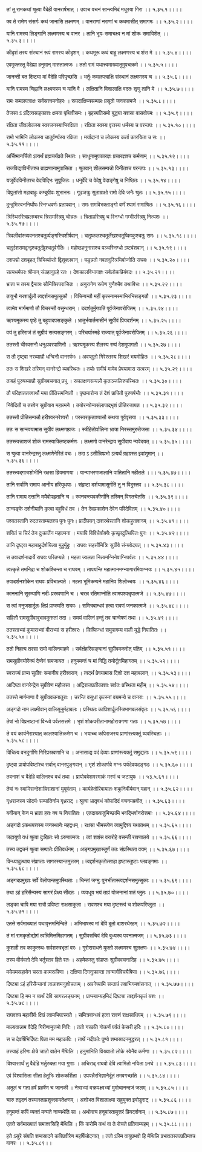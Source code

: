 तां तु रामकथां श्रुत्वा वैदेही वानरार्षभात् ।
उवाच वचनं सान्त्वमिदं मधुरया गिरा ।। ५.३५.१।।।।

क्व ते रामेण संसर्गः कथं जानासि लक्ष्मणम् ।
वानराणां नराणां च कथमासीत् समागमः ।। ५.३५.२।।।।

यानि रामस्य लिङ्गानि लक्ष्मणस्य च वानर ।
तानि भूयः समाचक्ष्व न मां शोकः समाविशेत् ।। ५.३५.३।।।।

कीदृशं तस्य संस्थानं रूपं रामस्य कीदृशम् ।
कथमूरू कथं बाहू लक्ष्मणस्य च शंस मे ।। ५.३५.४।।।।

एवमुक्तस्तु वैदेह्या हनुमान् मारुतात्मजः ।
ततो रामं यथात्त्वमाख्यातुमुपचक्रमे ।। ५.३५.५।।।।

जानन्ती बत दिष्ट्या मां वैदेहि परिपृच्छसि ।
भर्तुः कमलपत्राक्षि संस्थानं लक्ष्मणस्य च ।। ५.३५.६।।।।

यानि रामस्य चिह्नानि लक्ष्मणस्य च यानि वै ।
लक्षितानि विशालाक्षि वदतः शृणु तानि मे ।। ५.३५.७।।।।

रामः कमलपत्राक्षः सर्वसत्त्वमनोहरः ।
रूपदाक्षिण्यसम्पन्नः प्रसूतो जनकात्मजे ।। ५.३५.८।।।।

तेजसा ऽ ऽदित्यसङ्काशः क्षमया पृथिवीसमः ।
बृहस्पतिसमो बुद्ध्या यशसा वासवोपमः ।। ५.३५.९।।।।

रक्षिता जीवलोकस्य स्वरजनस्याभिरक्षिता ।
रक्षिता स्वस्य वृत्तस्य धर्मस्य च परन्तपः ।। ५.३५.१०।।।।

रामो भामिनि लोकस्य चातुर्वर्ण्यस्य रक्षिता ।
मर्यादानां च लोकस्य कर्ता कारयिता च सः ।। ५.३५.११।।।।

अर्चिष्मानर्चितो ऽत्यर्थं ब्रह्मचर्यव्रते स्थितः ।
साधूनामुपकारज्ञः प्रचारज्ञश्च कर्मणाम् ।। ५.३५.१२।।।।

राजविद्याविनीतश्च ब्राह्मणानामुपासिता ।
श्रुतवान् शीलसम्पन्नो विनीतश्च परन्तपः ।। ५.३५.१३।।।।

यजुर्वेदविनीतश्च वेदविद्भिः सुपूजितः ।
धनुर्वेदे च वेदेषु वेदाङ्गेषु च निष्ठितः ।। ५.३५.१४।।।।

विपुलांसो महाबाहुः कम्बुग्रीवः शुभाननः ।
गूढजत्रुः सुताम्राक्षो रामो देवि जनैः श्रुतः ।। ५.३५.१५।।।।

दुन्दुभिस्वननिर्घोषः स्निग्धवर्णः प्रतापवान् ।
समः समविभक्ताङ्गो वर्णं श्यामं समाश्रितः ।। ५.३५.१६।।।।

त्रिस्थिरस्त्रिप्रलम्बश्च त्रिसमस्त्रिषु चोन्नतः ।
त्रिताम्रस्त्रिषु च स्निग्धो गम्भीरस्त्रिषु नित्यशः ।। ५.३५.१७।।।।

त्रिवलीवांस्त्र्यवनतश्चतुर्व्यङ्गस्त्रिशीर्षवान् ।
चतुष्कलश्चतुर्लेखश्चतुष्किष्कुश्चतुः समः ।। ५.३५.१८।।।।

चतुर्दशसमद्वन्द्वश्चतुर्दंष्ट्रश्चतुर्वर्गतिः ।
महोष्ठहनुनासश्च पञ्चस्निग्धो ऽष्टवंशवान् ।। ५.३५.१९।।।।

दशपद्मो दशबृहत् त्रिभिर्व्याप्तो द्विशुक्लवान् ।
षडुन्नतो नवतनुस्त्रिभिर्वाप्नोति राघवः ।। ५.३५.२०।।।।

सत्यधर्मपरः श्रीमान् संग्रहानुग्रहे रतः ।
देशकालविभागज्ञः सर्वलोकप्रियंवदः ।। ५.३५.२१।।।।

भ्राता च तस्य द्वैमात्रः सौमित्रिरपराजितः ।
अनुरागेण रूपेण गुणैश्चैव तथाविधः ।। ५.३५.२२।।।।

तावुभौ नरशार्दूलौ त्वद्दर्शनसमुत्सुकौ ।
विचिन्वन्तौ महीं कृत्स्नामस्माभिरभिसङ्गतौ ।। ५.३५.२३।।।।

त्वामेव मार्गमाणौ तौ विचरन्तौ वसुन्धराम् ।
ददर्शतुर्मृगपतिं पूर्वजेनावरोपितम् ।। ५.३५.२४।।।।

ऋश्यमूकस्य पृष्ठे तु बहुपादपसङ्कुले ।
भ्रातुर्भयार्तमासीनं सुग्रीवं प्रियदर्शनम् ।। ५.३५.२५।।।।

वयं तु हरिराजं तं सुग्रीवं सत्यसङ्गरम् ।
परिचर्यास्महे राज्यात् पूर्वजेनावरोपितम् ।। ५.३५.२६।।।।

ततस्तौ चीरवसनौ धनुःप्रवरपाणिनौ ।
ऋश्यमूकस्य शैलस्य रम्यं देशमुपागतौ ।। ५.३५.२७।।।।

स तौ दृष्ट्वा नरव्याघ्रौ धन्विनौ वानरर्षभः ।
अवप्लुतो गिरेस्तस्य शिखरं भयमोहितः ।। ५.३५.२८।।।।

ततः स शिखरे तस्मिन् वानरेन्द्रो व्यवस्थितः ।
तयोः समीपं मामेव प्रेषयामास सत्वरम् ।। ५.३५.२९।।।।

तावहं पुरुषव्याघ्रौ सुग्रीववचनात् प्रभू ।
रूपलक्षणसम्पन्नौ कृताञ्जलिरुपस्थितः ।। ५.३५.३०।।।।

तौ परिज्ञाततत्त्वार्थौ मया प्रीतिसमन्वितौ ।
पृष्ठमारोप्य तं देशं प्रापितौ पुरुषर्षभौः ।। ५.३५.३१।।।।

निवेदितौ च तत्त्वेन सुग्रीवाय महात्मने ।
तयोरन्योन्यसंलापाद्भृशं प्रीतिरजायत ।। ५.३५.३२।।।।

ततस्तौ प्रीतिसम्पन्नौ हरीश्वरनरेश्वरौ ।
परस्परकृताश्वासौ कथया पूर्ववृत्तया ।। ५.३५.३३।।।।

ततः स सान्त्वयामास सुग्रीवं लक्ष्मणाग्रजः ।
स्त्रीहेतोर्वालिना भ्रात्रा निरस्तमुरुतेजसा ।। ५.३५.३४।।।।

ततस्त्वन्नाशजं शोकं रामस्याक्लिष्टकर्मणः ।
लक्ष्मणो वानरेन्द्राय सुग्रीवाय न्यवेदयत् ।। ५.३५.३५।।।।

स श्रुत्वा वानरेन्द्रस्तु लक्ष्मणेनेरितं वचः ।
तदा ऽ ऽसीन्निष्प्रभो ऽत्यर्थं ग्रहग्रस्त इवांशुमान् ।। ५.३५.३६।।।।

ततस्त्वद्गात्रशोभीनि रक्षसा ह्रियमाणया ।
यान्याभरणजालानि पातितानि महीतले ।।। ५.३५.३७।।।।

तानि सर्वाणि रामाय आनीय हरियूथपाः ।
संहृष्टा दर्शयामासुर्गतिं तु न विदुस्तव ।। ५.३५.३८।।।।

तानि रामाय दत्तानि मयैवोपहृतानि च ।
स्वनवन्त्यवकीर्णानि तस्मिन् विगतचेतसि ।। ५.३५.३९।।।।

तान्यङ्के दर्शनीयानि कृत्वा बहुविधं तव ।
तेन देवप्रकाशेन देवेन परिदेवितम् ।। ५.३५.४०।।।।

पश्यतस्तानि रुदतस्ताम्यतश्च पुनः पुनः।
प्रादीपयन् दाशरथेस्तानि शोकहुताशनम् ।। ५.३५.४१।।।।

शयितं च चिरं तेन दुःकार्तेन महात्मना ।
मयापि विविधैर्वाक्यैः कृच्छ्रादुत्थिपितः पुनः ।। ५.३५.४२।।।।

तानि दृष्ट्वा महाबाहुर्दर्शयित्वा मुहुर्मुहुः ।
राघवः सहसौमित्रिः सुग्रीवे संन्यवेदयत् ।। ५.३५.४३।।।।

स तवादर्शनादार्ये राघवः परितप्यते ।
महता ज्वलता नित्यमग्निनेवाग्निपर्वतः ।। ५.३५.४४।।।।

त्वत्कृते तमनिद्रा च शोकश्चिन्ता च राघवम् ।
तापयन्ति महात्मानमग्न्यागारमिवाग्नयः ।। ५.३५.४५।।।।

तवादर्शनशोकेन राघवः प्रविचाल्यते ।
महता भूमिकम्पने महानिव शिलोच्चयः ।। ५.३५.४६।।।।

काननानि सुरम्याणि नदीः प्रस्रवणानि च ।
चरन्न रतिमाप्नोति त्वामपश्यन्नृपात्मजे ।। ५.३५.४७।।।।

स त्वां मनुजशार्दूलः क्षिप्रं प्राप्स्यति राघवः ।
समित्रबान्धवं हत्वा रावणं जनकात्मजे ।। ५.३५.४८।।।।

सहितौ रामसुग्रीवावुभावकुरुतां तदा ।
समयं वालिनं हन्तुं तव चान्वेषणं तथा ।। ५.३५.४९।।।।

ततस्ताभ्यां कुमाराभ्यां वीराभ्यां स हरीश्वरः ।
किष्किन्धां समुपागम्य वाली युद्धे निपातितः ।। ५.३५.५०।।।।

ततो निहत्य तरसा रामो वालिनमाहवे ।
सर्वर्क्षहरिसङ्घानां सुग्रीवमकरोत् पतिम् ।। ५.३५.५१।।।।

रामसुग्रीवयोरैक्यं देव्येवं समजायत ।
हनुममन्तं च मां विद्धि तयोर्दूतमिहागतम् ।। ५.३५.५२।।।।

स्वराज्यं प्राप्य सुग्रीवः समानीय हरीश्वरान् ।
त्वदर्थं प्रेषयामास दिशो दश महाबलान् ।। ५.३५.५३।।।।

आदिष्टा वानरेन्द्रेण सुग्रीवेण महौजसा ।
अद्रिराजप्रतीकाशाः सर्वतः प्रस्थिता महीम् ।। ५.३५.५४।।।।

ततस्ते मार्गमाणा वै सुग्रीववचनातुराः ।
चरन्ति वसुधां कृत्स्नां वयमन्ये च वानराः ।। ५.३५.५५।।।।

अङ्गदो नाम लक्ष्मीवान् वालिसूनुर्महाबलः ।
प्रस्थितः कापिशार्दूलस्त्रिभागबलसंवृतः ।। ५.३५.५६।।।।

तेषां नो विप्रनष्टानां विन्ध्ये पर्वतसत्तमे ।
भृशं शोकपरीतानामहोरात्रगणा गताः ।। ५.३५.५७।।।।

ते वयं कार्यनैराश्यात् कालश्यातिक्रमेण च ।
भयाच्च कपिराजस्य प्राणांस्त्यक्तुं व्यवस्थिताः ।। ५.३५.५८।।।।

विचित्य वनदुर्गाणि गिरिप्रस्रवणानि च ।
अनासाद्य पदं देव्याः प्राणांस्त्यक्तुं समुद्यताः ।। ५.३५.५९।।।।

दृष्ट्वा प्रायोपविष्टांश्च सर्वान् वानरपुङ्गवान् ।
भृशं शोकार्णवे मग्नः पर्यदेवयदङ्गदः ।। ५.३५.६०।।।।

तवनाशं च वैदेहि वालिनश्च वधं तथा ।
प्रायोववेशमस्माकं मरणं च जटायुषः ।। ५३.५.६१।।।।

तेषां नः स्वामिसन्देशान्निराशानां मुमूर्षताम् ।
कार्यहेतोरिवायातः शकुनिर्वीर्यवान् महान् ।। ५.३५.६२।।।।

गृध्रराजस्य सोदर्यः सम्पातिर्नाम गृध्रराट् ।
श्रुत्वा भ्रातृवधं कोपादिदं वचनमब्रवीत् ।। ५.३५.६३।।।।

यवीयान् केन म भ्राता हतः क्व च निपातितः ।
एतदाख्यातुमिच्छामि भवद्भिर्वानरोत्तमाः ।। ५.३५.६४।।।।

अङ्गदो ऽकथयत्तस्य जनस्थानेः महद्वधम् ।
रक्षसा भीमरूपेण त्वामुद्दिश्य यथातथम् ।। ५.३५.६५।।।।

जटायुषो वधं श्रुत्वा दुःखितः सो ऽरुणात्मजः ।
त्वां शशंस वरारोहे वसन्तीं रावणालये ।। ५.३५.६६।।।।

तस्य तद्वचनं श्रुत्वा सम्पातेः प्रीतिवर्धनम् ।
अङ्गप्रमुखास्तूर्णं ततः संप्रस्थिता वयम् ।। ५.३५.६७।।।।

विन्ध्यादुत्थाय संप्राप्ताः सागरस्यान्तमुत्तरम् ।
त्वद्दर्शनकृतोत्साहा हृष्टास्तुष्टाः प्लवङ्गमाः ।। ५.३५.६८।।।।

अङ्गदप्रमुखाः सर्वे वेलोपान्तमुपस्थिताः ।
चिन्तां जग्मुः पुनर्भीतास्त्वद्दर्शनसमुत्सुकाः ।। ५.३५.६९।।।।

तथा ऽहं हरिसैन्यस्य सागरं प्रेक्ष्य सीदतः ।
व्यवधूय भयं ताव्रं योजनानां शतं प्लुतः ।। ५.३५.७०।।।।

लङ्का चापि मया रात्रौ प्रविष्टा राक्षसाकुला ।
रावणश्च मया दृष्टस्त्वं च शोकपरिप्लुता ।। ५.३५.७१।।।।

एतत्ते सर्वमाख्यातं यथावृत्तमनिन्दिते ।
अभिभाषस्व मां देवि दूतो दाशरथेरहम् ।। ५.३५.७२।।।।

तं मां रामकृतोद्योगं त्वन्निमित्तमिहागतम् ।
सुग्रीवसचिवं देवि बुध्यस्व पवनात्मजम् ।। ५.३५.७३।।।।

कुशली तव काकुत्स्थः सर्वशस्त्रभृतां वरः ।
गुरोराराधने युक्तो लक्ष्मणश्च सुलक्षणः ।। ५.३५.७४।।।।

तस्य वीर्यवतो देवि भर्तुस्तव हिते रतः ।
अहमेकस्तु संप्राप्तः सुग्रीववचनादिह ।। ५.३५.७५।।।।

मयेयमसहायेन चरता कामरूपिणा ।
दक्षिणा दिगनुक्रान्ता त्वन्मार्गविचयैषिणा ।। ५.३५.७६।।।।

दिष्ट्या ऽहं हरिसैन्यानां त्वन्नाशमनुशोचताम् ।
अपनेष्यामि सन्तापं तवाभिगमशंसनात् ।। ५.३५.७७।।।।

दिष्ट्या हि मम न व्यर्थं देवि सागरलङ्घनम् ।
प्राप्स्याम्यहमिदं दिष्ट्या त्वद्दर्शनकृतं यशः ।। ५.३५.७८।।।।

राघवश्च महावीर्यः क्षिप्रं त्वामभिपत्स्यते ।
समित्रबान्धवं हत्वा रावणं राक्षसाधिपम् ।। ५.३५.७९।।।।

माल्यवान्नाम वैदेहि गिरीणामुत्तमो गिरिः ।
ततो गच्छति गोकर्णं पर्वतं केसरी हरिः ।। ५.३५.८०।।।।

स च देवर्षिभिर्दिष्टः पिता मम महाकपिः ।
तार्थे नदीपतेः पुण्ये शम्बसादनमुद्धरत् ।। ५.३५.८१।।।।

तस्याहं हरिणः क्षेत्रे जातो वातेन मैथिलि ।
हनुमानिति विख्यातो लोके स्वेनैव कर्मणा ।। ५.३५.८२।।।।

विश्वासार्थं तु वैदेहि भर्तुरुक्ता मया गुणाः ।
अचिराद् राघवो देवि त्वामितो नयिता ऽनघे ।। ५.३५.८३।।।।

एवं विश्वासिता सीता हेतुभिः शोककर्शिता ।
उपपन्नैरभिज्ञानैर्दूतं तमवगच्छति ।। ५.३५.८४।।।।

अतुलं च गता हर्षं प्रहर्षेण च जानकी ।
नेत्राभ्यां वक्रपक्ष्मभ्यां मुमोचानन्दजं जलम् ।। ५.३५.८५।।।।

चारु तद्वदनं तस्यास्ताम्रशुक्लायतेक्षणम् ।
अशोभत विशालाक्ष्या राहुमुक्त इवोडुराट् ।। ५.३५.८६।।।।

हनुमन्तं कपिं व्यक्तं मन्यते नान्यथेति सा ।
अथोवाच हनूमांस्तामुत्तरं प्रियदर्शनाम् ।। ५.३५.८७।।।।

एतत्ते सर्वमाख्यातं समाश्वसिहि मैथिलि ।
किं करोमि कथं वा ते रोचते प्रतियाम्यहम् ।। ५.३५.८८।।।।

हते ऽसुरे संयति शम्बसादने कपिप्रवीरेण महर्षिचोदनात् ।
ततो ऽस्मि वायुप्रभवो हि मैथिलि प्रभावतस्तत्प्रतिमश्च वानरः ।। ५.३५.८९।।

